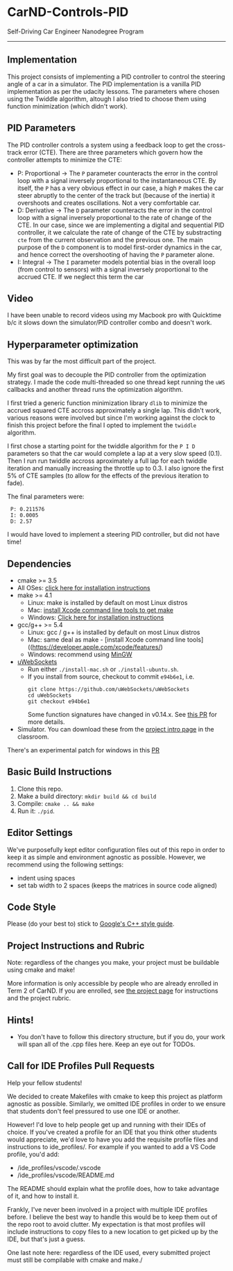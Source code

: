 # CarND-Controls-PID
Self-Driving Car Engineer Nanodegree Program

---
## Implementation

This project consists of implementing a PID controller to control the steering angle of a car in a simulator. The PID implementation is a vanilla PID implementation as per the udacity lessons. The parameters where chosen using the Twiddle algorithm, altough I also tried to choose them using function minimization (which didn't work).

## PID Parameters

The PID controller controls a system using a feedback loop to get the cross-track error (CTE). There are three parameters which govern how the controller attempts to minimize the CTE:

* P: Proportional -> The `P` parameter counteracts the error in the control loop with a signal inversely proportional to the instantaneous CTE. By itself, the `P` has a very obvious effect in our case, a high `P` makes the car steer abruptly to the center of the track but (because of the inertia) it overshoots and creates oscillations. Not a very comfortable car.
* D: Derivative -> The `D` parameter counteracts the error in the control loop with a signal inversely proportional to the rate of change of the CTE. In our case, since we are implementing a digital and sequential PID controller, it we calculate the rate of change of the CTE by substracting `cte` from the current observation and the previous one. The main purpose of the `D` component is to model first-order dynamics in the car, and hence correct the overshooting of having the `P` parameter alone.
* I: Integral -> The `I` parameter models potential bias in the overall loop (from control to sensors) with a signal inversely proportional to the accrued CTE. If we neglect this term the car

## Video

I have been unable to record videos using my Macbook pro with Quicktime b/c it slows down the simulator/PID controller combo and doesn't work.

## Hyperparameter optimization

This was by far the most difficult part of the project. 

My first goal was to decouple the PID controller from the optimization strategy. I made the code multi-threaded so one thread kept running the `uWS` callbacks and another thread runs the optimization algorithm.

I first tried a generic function minimization library `dlib` to minimize the accrued squared CTE accross approximately a single lap. This didn't work, various reasons were involved but since I'm working against the clock to finish this project before the final I opted to implement the `twiddle` algorithm.

I first chose a starting point for the twiddle algorithm for the `P I D` parameters so that the car would complete a lap at a very slow speed (0.1). Then I run run twiddle accross aproximately a full lap for each twiddle iteration and manually increasing the throttle up to 0.3. I also ignore the first 5% of CTE samples (to allow for the effects of the previous iteration to fade).

The final parameters were:

```
 P: 0.211576
 I: 0.0005
 D: 2.57
```

I would have loved to implement a steering PID controller, but did not have time! 

## Dependencies

* cmake >= 3.5
 * All OSes: [click here for installation instructions](https://cmake.org/install/)
* make >= 4.1
  * Linux: make is installed by default on most Linux distros
  * Mac: [install Xcode command line tools to get make](https://developer.apple.com/xcode/features/)
  * Windows: [Click here for installation instructions](http://gnuwin32.sourceforge.net/packages/make.htm)
* gcc/g++ >= 5.4
  * Linux: gcc / g++ is installed by default on most Linux distros
  * Mac: same deal as make - [install Xcode command line tools]((https://developer.apple.com/xcode/features/)
  * Windows: recommend using [MinGW](http://www.mingw.org/)
* [uWebSockets](https://github.com/uWebSockets/uWebSockets)
  * Run either `./install-mac.sh` or `./install-ubuntu.sh`.
  * If you install from source, checkout to commit `e94b6e1`, i.e.
    ```
    git clone https://github.com/uWebSockets/uWebSockets 
    cd uWebSockets
    git checkout e94b6e1
    ```
    Some function signatures have changed in v0.14.x. See [this PR](https://github.com/udacity/CarND-MPC-Project/pull/3) for more details.
* Simulator. You can download these from the [project intro page](https://github.com/udacity/self-driving-car-sim/releases) in the classroom.

There's an experimental patch for windows in this [PR](https://github.com/udacity/CarND-PID-Control-Project/pull/3)

## Basic Build Instructions

1. Clone this repo.
2. Make a build directory: `mkdir build && cd build`
3. Compile: `cmake .. && make`
4. Run it: `./pid`. 

## Editor Settings

We've purposefully kept editor configuration files out of this repo in order to
keep it as simple and environment agnostic as possible. However, we recommend
using the following settings:

* indent using spaces
* set tab width to 2 spaces (keeps the matrices in source code aligned)

## Code Style

Please (do your best to) stick to [Google's C++ style guide](https://google.github.io/styleguide/cppguide.html).

## Project Instructions and Rubric

Note: regardless of the changes you make, your project must be buildable using
cmake and make!

More information is only accessible by people who are already enrolled in Term 2
of CarND. If you are enrolled, see [the project page](https://classroom.udacity.com/nanodegrees/nd013/parts/40f38239-66b6-46ec-ae68-03afd8a601c8/modules/f1820894-8322-4bb3-81aa-b26b3c6dcbaf/lessons/e8235395-22dd-4b87-88e0-d108c5e5bbf4/concepts/6a4d8d42-6a04-4aa6-b284-1697c0fd6562)
for instructions and the project rubric.

## Hints!

* You don't have to follow this directory structure, but if you do, your work
  will span all of the .cpp files here. Keep an eye out for TODOs.

## Call for IDE Profiles Pull Requests

Help your fellow students!

We decided to create Makefiles with cmake to keep this project as platform
agnostic as possible. Similarly, we omitted IDE profiles in order to we ensure
that students don't feel pressured to use one IDE or another.

However! I'd love to help people get up and running with their IDEs of choice.
If you've created a profile for an IDE that you think other students would
appreciate, we'd love to have you add the requisite profile files and
instructions to ide_profiles/. For example if you wanted to add a VS Code
profile, you'd add:

* /ide_profiles/vscode/.vscode
* /ide_profiles/vscode/README.md

The README should explain what the profile does, how to take advantage of it,
and how to install it.

Frankly, I've never been involved in a project with multiple IDE profiles
before. I believe the best way to handle this would be to keep them out of the
repo root to avoid clutter. My expectation is that most profiles will include
instructions to copy files to a new location to get picked up by the IDE, but
that's just a guess.

One last note here: regardless of the IDE used, every submitted project must
still be compilable with cmake and make./
